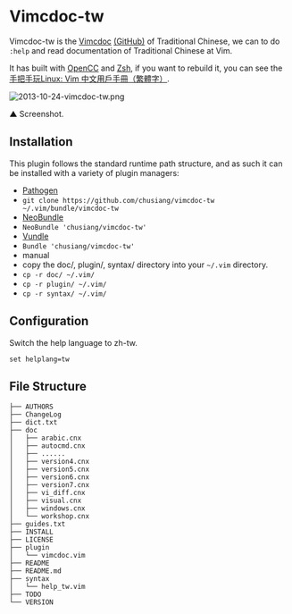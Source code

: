 # Vimcdoc-tw

Vimcdoc-tw is the [Vimcdoc][1] [(GitHub)][2] of Traditional Chinese, we can to do ``:help`` and read documentation of Traditional Chinese at Vim.

It has built with [OpenCC][3] and [Zsh][4], if you want to rebuild it, you can see the [手把手玩Linux: Vim 中文用戶手冊（繁體字）][5].

![2013-10-24-vimcdoc-tw.png](https://lh3.googleusercontent.com/-sDPvKB6UsPQ/UmjbLBTiWjI/AAAAAAAAWEM/aF2NDl6CpQc/s640/2013-10-24-vimcdoc-tw.png)

▲ Screenshot.

## Installation

This plugin follows the standard runtime path structure, and as such it can be installed with a variety of plugin managers:

*  [Pathogen][6]
  *  `git clone https://github.com/chusiang/vimcdoc-tw ~/.vim/bundle/vimcdoc-tw`
*  [NeoBundle][7]
  *  `NeoBundle 'chusiang/vimcdoc-tw'`
*  [Vundle][8]
  *  `Bundle 'chusiang/vimcdoc-tw'`
*  manual
  *  copy the doc/, plugin/, syntax/ directory into your `~/.vim` directory.
  *  `cp -r doc/ ~/.vim/`
  *  `cp -r plugin/ ~/.vim/`
  *  `cp -r syntax/ ~/.vim/`

## Configuration

Switch the help language to zh-tw.

	set helplang=tw

## File Structure

	├── AUTHORS
	├── ChangeLog
	├── dict.txt
	├── doc
	│   ├── arabic.cnx
	│   ├── autocmd.cnx
	│   ├── ......
	│   ├── version4.cnx
	│   ├── version5.cnx
	│   ├── version6.cnx
	│   ├── version7.cnx
	│   ├── vi_diff.cnx
	│   ├── visual.cnx
	│   ├── windows.cnx
	│   └── workshop.cnx
	├── guides.txt
	├── INSTALL
	├── LICENSE
	├── plugin
	│   └── vimcdoc.vim
	├── README
	├── README.md
	├── syntax
	│   └── help_tw.vim
	├── TODO
	└── VERSION

[1]: http://vimcdoc.sourceforge.net/
[2]: https://github.com/yianwillis/vimcdoc
[3]: https://code.google.com/p/opencc/
[4]: http://www.zsh.org/
[5]: http://playubuntu.blogspot.tw/2013/10/vim.html
[6]: https://github.com/tpope/vim-pathogen
[7]: https://github.com/Shougo/neobundle.vim
[8]: https://github.com/gmarik/vundle

